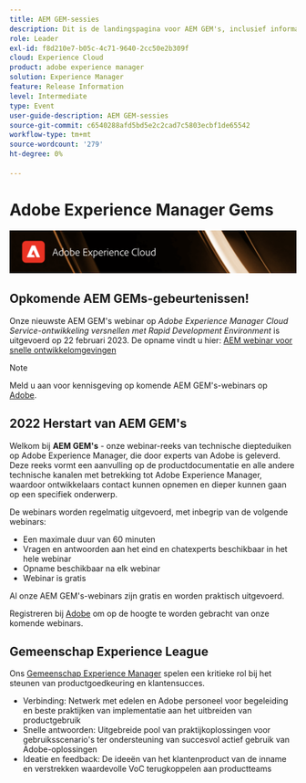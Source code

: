 ```yaml
---
title: AEM GEM-sessies
description: Dit is de landingspagina voor AEM GEM's, inclusief informatie over de webinarreeks en registratiegegevens, vorige en volgende webinars
role: Leader
exl-id: f8d210e7-b05c-4c71-9640-2cc50e2b309f
cloud: Experience Cloud
product: adobe experience manager
solution: Experience Manager
feature: Release Information
level: Intermediate
type: Event
user-guide-description: AEM GEM-sessies
source-git-commit: c6540288afd5bd5e2c2cad7c5803ecbf1de65542
workflow-type: tm+mt
source-wordcount: '279'
ht-degree: 0%

---
```


# Adobe Experience Manager Gems

<img alt="Digitale ervaringen" src="./assets/ADX_Gems.png"/>

## Opkomende AEM GEMs-gebeurtenissen!

<!---  Remove the comment marks, and put the upcoming event in the below table

<table style="max-width: 1214px;">
<tr>
  <td style="vertical-align: top;">
    <a href="https://www.youtube.com/watch?v=f1T9XU9TCJU">
      <img alt="Experience League LIVE Oct 25" src="assets/Oct25_2022_exl_live_banner_web_1920_WebBanner.png">
    </a>
    <div>
      <a href="https://www.youtube.com/watch?v=f1T9XU9TCJU">
        <strong>Deliver the right offer at the right time with decision management</strong>
      </a>
      <br/><em>with Sandra Hausmann, Ben Tepfer, Brandon Poyfair, and Jason Hickey</em>
      <br/><em>October 25, 2022</em>
    </div>
  </td>
</tr>
</table>

--->
Onze nieuwste AEM GEM&#39;s webinar op *Adobe Experience Manager Cloud Service-ontwikkeling versnellen met Rapid Development Environment* is uitgevoerd op 22 februari 2023.
De opname vindt u hier: [AEM webinar voor snelle ontwikkelomgevingen](/help/gems2023/Rapid-Development-Environments.md)

>[!NOTE]
>
> Meld u aan voor kennisgeving op komende AEM GEM&#39;s-webinars op [Adobe](https://aem-augs.adobe.com/).

## 2022 Herstart van AEM GEM&#39;s

Welkom bij **AEM GEM&#39;s** - onze webinar-reeks van technische diepteduiken op Adobe Experience Manager, die door experts van Adobe is geleverd. Deze reeks vormt een aanvulling op de productdocumentatie en alle andere technische kanalen met betrekking tot Adobe Experience Manager, waardoor ontwikkelaars contact kunnen opnemen en dieper kunnen gaan op een specifiek onderwerp.

De webinars worden regelmatig uitgevoerd, met inbegrip van de volgende webinars:

* Een maximale duur van 60 minuten
* Vragen en antwoorden aan het eind en chatexperts beschikbaar in het hele webinar
* Opname beschikbaar na elk webinar
* Webinar is gratis

Al onze AEM GEM&#39;s-webinars zijn gratis en worden praktisch uitgevoerd.

Registreren bij [Adobe](https://aem-augs.adobe.com/) om op de hoogte te worden gebracht van onze komende webinars.

## Gemeenschap Experience League

Ons [Gemeenschap Experience Manager](https://experienceleaguecommunities.adobe.com/t5/adobe-experience-manager/ct-p/adobe-experience-manager-community) spelen een kritieke rol bij het steunen van productgoedkeuring en klantensucces.

* Verbinding: Netwerk met edelen en Adobe personeel voor begeleiding en beste praktijken van implementatie aan het uitbreiden van productgebruik
* Snelle antwoorden: Uitgebreide pool van praktijkoplossingen voor gebruiksscenario&#39;s ter ondersteuning van succesvol actief gebruik van Adobe-oplossingen
* Ideatie en feedback: De ideeën van het klantenproduct van de inname en verstrekken waardevolle VoC terugkoppelen aan productteams


